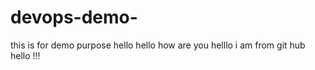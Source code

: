 # devops-demo-
this is for demo purpose 
hello
hello how are you
helllo i am from git hub
hello !!!
